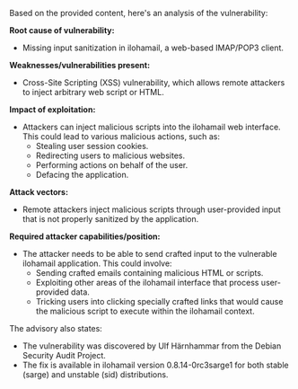 Based on the provided content, here's an analysis of the vulnerability:

**Root cause of vulnerability:**
- Missing input sanitization in ilohamail, a web-based IMAP/POP3 client.

**Weaknesses/vulnerabilities present:**
- Cross-Site Scripting (XSS) vulnerability, which allows remote attackers to inject arbitrary web script or HTML.

**Impact of exploitation:**
- Attackers can inject malicious scripts into the ilohamail web interface. This could lead to various malicious actions, such as:
    - Stealing user session cookies.
    - Redirecting users to malicious websites.
    - Performing actions on behalf of the user.
    - Defacing the application.

**Attack vectors:**
- Remote attackers inject malicious scripts through user-provided input that is not properly sanitized by the application.

**Required attacker capabilities/position:**
- The attacker needs to be able to send crafted input to the vulnerable ilohamail application. This could involve:
   - Sending crafted emails containing malicious HTML or scripts.
   - Exploiting other areas of the ilohamail interface that process user-provided data.
   - Tricking users into clicking specially crafted links that would cause the malicious script to execute within the ilohamail context.

The advisory also states:
- The vulnerability was discovered by Ulf Härnhammar from the Debian Security Audit Project.
- The fix is available in ilohamail version 0.8.14-0rc3sarge1 for both stable (sarge) and unstable (sid) distributions.
